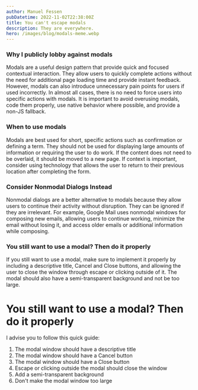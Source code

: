 ```yaml
---
author: Manuel Fessen
pubDatetime: 2022-11-02T22:38:00Z
title: You can't escape modals
description: They are everywhere.
hero: /images/blog/modals-meme.webp
---
```


### Why I publicly lobby against modals  
Modals are a useful design pattern that provide quick and focused contextual interaction. They allow users to quickly complete actions without the need for additional page loading time and provide instant feedback. 
However, modals can also introduce unnecessary pain points for users if used incorrectly. In almost all cases, there is no need to force users into specific actions with modals. It is important to avoid overusing modals, code them properly, use native behavior where possible, and provide a non-JS fallback.

### When to use modals
Modals are best used for short, specific actions such as confirmation or defining a term. They should not be used for displaying large amounts of information or requiring the user to do work. If the content does not need to be overlaid, it should be moved to a new page. If context is important, consider using technology that allows the user to return to their previous location after completing the form.

### Consider Nonmodal Dialogs Instead
Nonmodal dialogs are a better alternative to modals because they allow users to continue their activity without disruption. They can be ignored if they are irrelevant. For example, Google Mail uses nonmodal windows for composing new emails, allowing users to continue working, minimize the email without losing it, and access older emails or additional information while composing.

### You still want to use a modal? Then do it properly
If you still want to use a modal, make sure to implement it properly by including a descriptive title, Cancel and Close buttons, and allowing the user to close the window through escape or clicking outside of it. The modal should also have a semi-transparent background and not be too large.
# You still want to use a modal? Then do it properly
I advise you to follow this quick guide: 
1. The modal window should have a descriptive title
2. The modal window should have a Cancel button
3. The modal window should have a Close button
4. Escape or clicking outside the modal should close the window
5. Add a semi-transparent background
6. Don't make the modal window too large